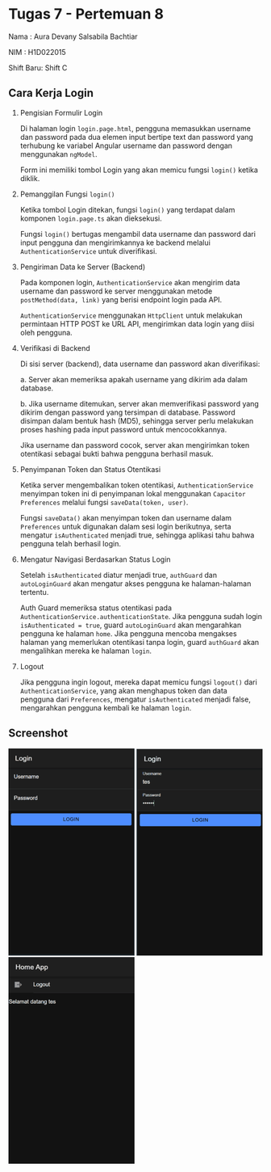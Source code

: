 # Tugas 7 - Pertemuan 8

Nama : Aura Devany Salsabila Bachtiar

NIM : H1D022015

Shift Baru: Shift C

## Cara Kerja Login

1. Pengisian Formulir Login
   
   Di halaman login `login.page.html`, pengguna memasukkan username dan password pada dua elemen input bertipe text dan password yang terhubung ke variabel Angular username dan password dengan menggunakan `ngModel`.
 
   Form ini memiliki tombol Login yang akan memicu fungsi `login()` ketika diklik.

2. Pemanggilan Fungsi `login()`

   Ketika tombol Login ditekan, fungsi `login()` yang terdapat dalam komponen `login.page.ts` akan dieksekusi.

   Fungsi `login()` bertugas mengambil data username dan password dari input pengguna dan mengirimkannya ke backend melalui `AuthenticationService` untuk diverifikasi.

3. Pengiriman Data ke Server (Backend)

   Pada komponen login, `AuthenticationService` akan mengirim data username dan password ke server menggunakan metode `postMethod(data, link)` yang berisi endpoint login pada API.

   `AuthenticationService` menggunakan `HttpClient` untuk melakukan permintaan HTTP POST ke URL API, mengirimkan data login yang diisi oleh pengguna.

4. Verifikasi di Backend

   Di sisi server (backend), data username dan password akan diverifikasi:

      a. Server akan memeriksa apakah username yang dikirim ada dalam database.

      b. Jika username ditemukan, server akan memverifikasi password yang dikirim dengan password yang tersimpan di database. Password disimpan dalam bentuk hash (MD5), sehingga server perlu melakukan proses hashing pada input password untuk mencocokkannya.

   Jika username dan password cocok, server akan mengirimkan token otentikasi sebagai bukti bahwa pengguna berhasil masuk.

6. Penyimpanan Token dan Status Otentikasi

   Ketika server mengembalikan token otentikasi, `AuthenticationService` menyimpan token ini di penyimpanan lokal menggunakan `Capacitor Preferences` melalui fungsi `saveData(token, user)`.

   Fungsi `saveData()` akan menyimpan token dan username dalam `Preferences` untuk digunakan dalam sesi login berikutnya, serta mengatur `isAuthenticated` menjadi true, sehingga aplikasi tahu bahwa pengguna telah berhasil login.

7. Mengatur Navigasi Berdasarkan Status Login

   Setelah `isAuthenticated` diatur menjadi true, `authGuard` dan `autoLoginGuard` akan mengatur akses pengguna ke halaman-halaman tertentu.

   Auth Guard memeriksa status otentikasi pada `AuthenticationService.authenticationState`. Jika pengguna sudah login `isAuthenticated = true`, guard `autoLoginGuard` akan mengarahkan pengguna ke halaman `home`. Jika pengguna mencoba mengakses halaman yang memerlukan otentikasi tanpa login, guard `authGuard` akan mengalihkan mereka ke halaman `login`.

8. Logout

   Jika pengguna ingin logout, mereka dapat memicu fungsi `logout()` dari `AuthenticationService`, yang akan menghapus token dan data pengguna dari `Preferences`, mengatur `isAuthenticated` menjadi false, mengarahkan pengguna kembali ke halaman `login`.

## Screenshot

![Lampiran Login](login.png)
![Lampiran Login Form](login_form.png)
![Lampiran Menu](home.png)

